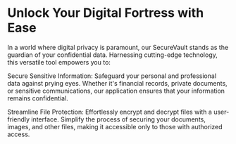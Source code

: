 # Unlock Your Digital Fortress with Ease

In a world where digital privacy is paramount, our SecureVault stands as the guardian of your confidential data. Harnessing cutting-edge technology, this versatile tool empowers you to:

Secure Sensitive Information: Safeguard your personal and professional data against prying eyes. Whether it's financial records, private documents, or sensitive communications, our application ensures that your information remains confidential.

Streamline File Protection: Effortlessly encrypt and decrypt files with a user-friendly interface. Simplify the process of securing your documents, images, and other files, making it accessible only to those with authorized access.
